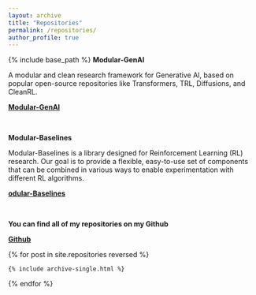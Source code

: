 ```yaml
---
layout: archive
title: "Repositories"
permalink: /repositories/
author_profile: true
---
```


{% include base_path %}
**Modular-GenAI**

A modular and clean research framework for Generative AI, based on popular open-source repositories like Transformers, TRL, Diffusions, and CleanRL.

[**Modular-GenAI**](https://github.com/AbdullahVanlioglu/Modular-GenAI)

<br>

**Modular-Baselines**

Modular-Baselines is a library designed for Reinforcement Learning (RL) research. Our goal is to provide a flexible, easy-to-use set of components that can be combined in various ways to enable experimentation with different RL algorithms.

[**odular-Baselines**](https://github.com/AbdullahVanlioglu/Modular-Baselines)

<br>

**You can find all of my repositories on my Github**

[**Github**](https://github.com/AbdullahVanlioglu)


{% for post in site.repositories reversed %}

    {% include archive-single.html %}

{% endfor %}
